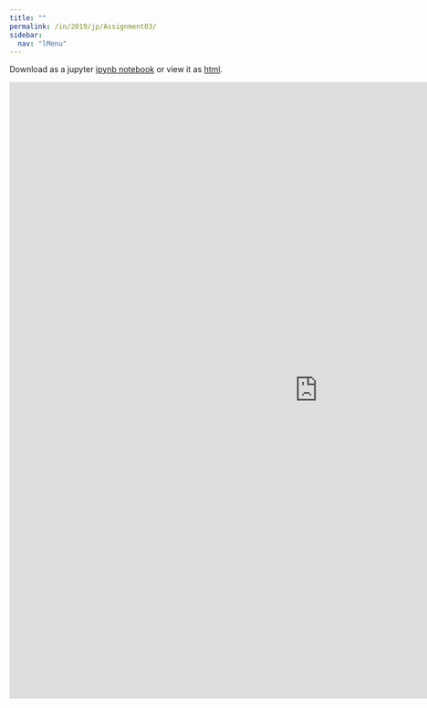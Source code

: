 ```yaml
---
title: ""
permalink: /in/2019/jp/Assignment03/
sidebar:
  nav: "lMenu"
---
```


Download as a jupyter [ipynb notebook](https://lamastex.github.io/scalable-data-science/in/2019/jp/Assignment03.ipynb) or view it as [html](https://lamastex.github.io/scalable-data-science/in/2019/jp/Assignment03.html).

<iframe src="https://lamastex.github.io/scalable-data-science/in/2019/jp/Assignment03.html" width="1080" height="1080" frameborder="0"></iframe>

